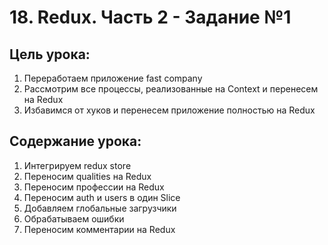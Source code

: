 # 18. Redux. Часть 2 - Задание №1

## Цель урока:

1. Переработаем приложение fast company
2. Рассмотрим все процессы, реализованные на Context и перенесем на Redux
3. Избавимся от хуков и перенесем приложение полностью на Reduх

## Содержание урока:

1. Интегрируем redux store
2. Переносим qualities на Redux
3. Переносим профессии на Redux
4. Переносим auth и users в один Slice
5. Добавляем глобальные загрузчики
6. Обрабатываем ошибки
7. Переносим комментарии на Redux